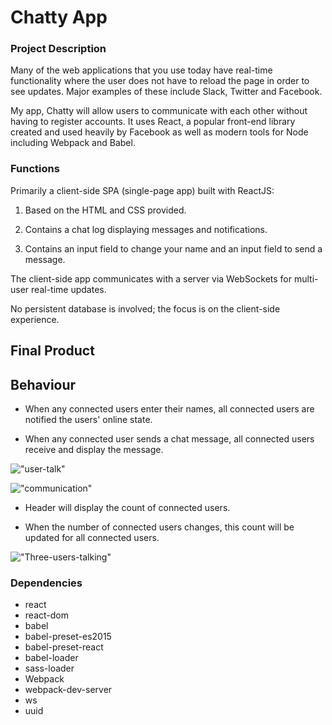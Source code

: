 Chatty App
=====================

### Project Description

Many of the web applications that you use today have real-time functionality where the user does not have to reload the page in order to see updates. Major examples of these include Slack, Twitter and Facebook.

My app, Chatty will allow users to communicate with each other without having to register accounts. It uses React, a popular front-end library created and used heavily by Facebook as well as modern tools for Node including Webpack and Babel.

### Functions

Primarily a client-side SPA (single-page app) built with ReactJS:

1. Based on the HTML and CSS provided.

2. Contains a chat log displaying messages and notifications.

3. Contains an input field to change your name and an input field to send a message.

The client-side app communicates with a server via WebSockets for multi-user real-time updates.

No persistent database is involved; the focus is on the client-side experience.


## Final Product

## Behaviour

* When any connected users enter their names, all connected users are notified the users' online state.

* When any connected user sends a chat message, all connected users receive and display the message.

!["user-talk"](https://github.com/Thomassky28/Chatty_App/blob/master/build/user-talk.gif)

!["communication"](https://github.com/Thomassky28/Chatty_App/blob/master/build/communication.gif)




* Header will display the count of connected users.

* When the number of connected users changes, this count will be updated for all connected users.

!["Three-users-talking"](https://github.com/Thomassky28/Chatty_App/blob/master/build/Three-users-talking.gif)



### Dependencies

* react
* react-dom
* babel
* babel-preset-es2015
* babel-preset-react
* babel-loader
* sass-loader
* Webpack
* webpack-dev-server
* ws
* uuid
